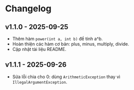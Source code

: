 # Changelog

## v1.1.0 - 2025-09-25
- Thêm hàm `power(int a, int b)` để tính a^b.
- Hoàn thiện các hàm cơ bản: plus, minus, multiply, divide.
- Cập nhật tài liệu README.


## v1.1.1 - 2025-09-26
- Sửa lỗi chia cho 0: dùng `ArithmeticException` thay vì `IllegalArgumentException`.
